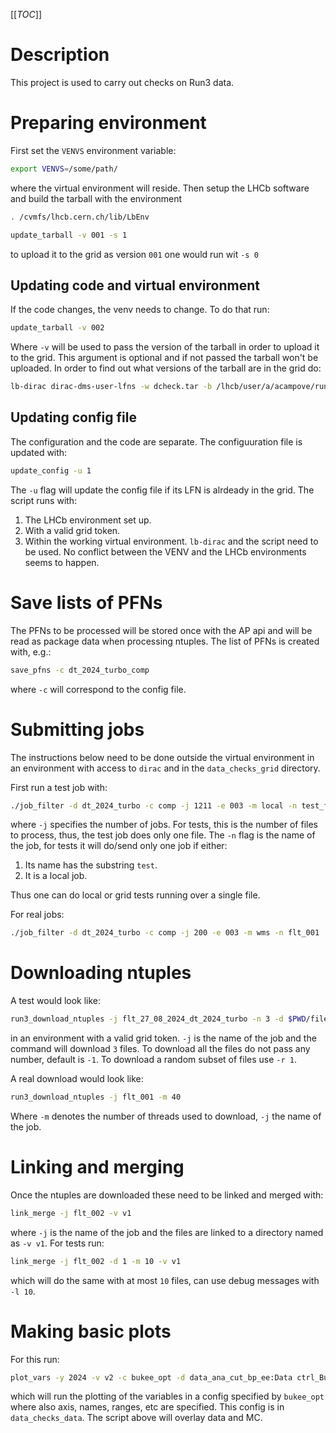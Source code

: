 [[_TOC_]]

# Description

This project is used to carry out checks on Run3 data.

# Preparing environment

First set the `VENVS` environment variable:

```bash
export VENVS=/some/path/
```

where the virtual environment will reside. Then setup the LHCb software and build the tarball with the environment

```bash
. /cvmfs/lhcb.cern.ch/lib/LbEnv

update_tarball -v 001 -s 1
```

to upload it to the grid as version `001` one would run wit `-s 0`

## Updating code and virtual environment

If the code changes, the venv needs to change. To do that run:

```bash
update_tarball -v 002
```

Where `-v` will be used to pass the version of the tarball in order to upload it to the grid. 
This argument is optional and if not passed the tarball won't be uploaded.
In order to find out what versions of the tarball are in the grid do:

```bash
lb-dirac dirac-dms-user-lfns -w dcheck.tar -b /lhcb/user/a/acampove/run3/venv
```

## Updating config file

The configuration and the code are separate. The configuuration file is updated with:

```bash
update_config -u 1
```

The `-u` flag will update the config file if its LFN is alrdeady in the grid.
The script runs with:

1. The LHCb environment set up.
1. With a valid grid token.
1. Within the working virtual environment. 
`lb-dirac` and the script need to be used. No conflict between the VENV and the LHCb environments seems to happen.

# Save lists of PFNs

The PFNs to be processed will be stored once with the AP api and will be read as package data when processing ntuples. 
The list of PFNs is created with, e.g.:

```bash
save_pfns -c dt_2024_turbo_comp
```

where `-c` will correspond to the config file.

# Submitting jobs

The instructions below need to be done outside the virtual environment in an environment with access to `dirac` and in the `data_checks_grid`
directory.

First run a test job with:

```bash
./job_filter -d dt_2024_turbo -c comp -j 1211 -e 003 -m local -n test_flt
```

where `-j` specifies the number of jobs. For tests, this is the number of files to process, thus, the test job does only one file. 
The `-n` flag is the name of the job, for tests it will do/send only one job if either:

1. Its name has the substring `test`.
1. It is a local job.

Thus one can do local or grid tests running over a single file.

For real jobs:

```bash
./job_filter -d dt_2024_turbo -c comp -j 200 -e 003 -m wms -n flt_001
```

# Downloading ntuples

A test would look like:

```bash
run3_download_ntuples -j flt_27_08_2024_dt_2024_turbo -n 3 -d $PWD/files
```

in an environment with a valid grid token. `-j` is the name of the job and the command will download `3` files. 
To download all the files do not pass any number, default is `-1`. 
To download a random subset of files use `-r 1`.

A real download would look like:

```bash
run3_download_ntuples -j flt_001 -m 40
```

Where `-m` denotes the number of threads used to download, `-j` the name of the job.

# Linking and merging

Once the ntuples are downloaded these need to be linked and merged with:

```bash
link_merge -j flt_002 -v v1
```

where `-j` is the name of the job and the files are linked to a directory named as `-v v1`. For tests run:

```bash
link_merge -j flt_002 -d 1 -m 10 -v v1
```

which will do the same with at most `10` files, can use debug messages with `-l 10`.

# Making basic plots

For this run:

```bash
plot_vars -y 2024 -v v2 -c bukee_opt -d data_ana_cut_bp_ee:Data ctrl_BuToKpEE_ana_ee:Simulation
```

which will run the plotting of the variables in a config specified by `bukee_opt` where also axis, names, ranges, etc are
specified. This config is in `data_checks_data`.
The script above will overlay data and MC.

